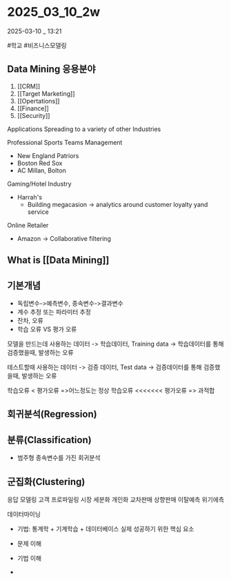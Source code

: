 
# 2025_03_10_2w

2025-03-10 _ 13:21

#학교 #비즈니스모델링 

## Data Mining 응용분야

1. [[CRM]]
2. [[Target Marketing]]
3. [[Opertations]]
4. [[Finance]]
5. [[Security]]

Applications Spreading to a variety of other Industries

Professional Sports Teams Management
- New England Patriors
- Boston Red Sox
- AC Millan, Bolton

Gaming/Hotel Industry
- Harrah's
	- Building megacasion -> analytics around customer loyalty yand service

Online Retailer
- Amazon -> Collaborative filtering


## What is [[Data Mining]]



## 기본개념

- 독립변수->예측변수, 종속변수->결과변수
- 계수 추정 또는 파라미터 추정
- 잔차, 오류
- 학습 오류 VS 평가 오류




모델을 만드는데 사용하는 데이터
-> 학습데이터, Training data
-> 학습데이터를 통해 검증했을때, 발생하는 오류

테스트할때 사용하는 데이터
-> 검증 데이터, Test data
-> 검증데이터를 통해 검증했을때, 발생하는 오류


학습오류 < 평가오류 =>어느정도는 정상
학습오류 <<<<<<< 평가오류 => 과적합



## 회귀분석(Regression)

## 분류(Classification)
- 범주형 종속변수를 가진 회귀분석
## 군집화(Clustering)




응답 모델링
고객 프로파일링
시장 세분화
개인화
교차판매
상향판매
이탈예측
위기에측

데이터마이닝
- 기법: 통계학 + 기계학습 + 데이터베이스
실제 성공하기 위한 핵심 요소

- 문제 이해
- 기법 이해
- 